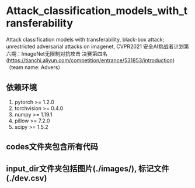 # Attack_classification_models_with_transferability
Attack classification models with transferability, black-box attack; unrestricted adversarial attacks on imagenet, CVPR2021 安全AI挑战者计划第六期：ImageNet无限制对抗攻击 决赛第四名(https://tianchi.aliyun.com/competition/entrance/531853/introduction)（team name: Advers）

## 依赖环境
1. pytorch >= 1.2.0
2. torchvision >= 0.4.0 
3. numpy >= 1.19.1
4. pillow >= 7.2.0
5. scipy >= 1.5.2

## codes文件夹包含所有代码

## input_dir文件夹包括图片(./images/), 标记文件(./dev.csv)


#

